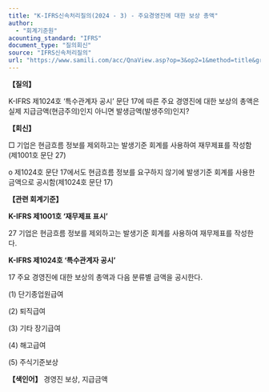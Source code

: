 ```yaml
---
title: "K-IFRS신속처리질의(2024 - 3) - 주요경영진에 대한 보상 총액"
author:
  - "회계기준원"
acounting_standard: "IFRS"
document_type: "질의회신"
source: "IFRS신속처리질의"
url: "https://www.samili.com/acc/QnaView.asp?op=3&op2=1&method=title&group=2124-15;1&orgcode=3&searchword=&page=2&code=K%2DIFRS%EC%8B%A0%EC%86%8D%EC%B2%98%EB%A6%AC%EC%A7%88%EC%9D%98%2D3%3A20240219"
---
```

**【질의】**

  

K-IFRS 제1024호 ‘특수관계자 공시’ 문단 17에 따른 주요 경영진에 대한 보상의 총액은 실제 지급금액(현금주의)인지 아니면 발생금액(발생주의)인지?

  
  

**【회신】**

  

□ 기업은 현금흐름 정보를 제외하고는 발생기준 회계를 사용하여 재무제표를 작성함(제1001호 문단 27)

  

o 제1024호 문단 17에서도 현금흐름 정보를 요구하지 않기에 발생기준 회계를 사용한 금액으로 공시함(제1024호 문단 17)

  
  

**【관련 회계기준】**

  

**K-IFRS 제1001호 ‘재무제표 표시’**

  

27 기업은 현금흐름 정보를 제외하고는 발생기준 회계를 사용하여 재무제표를 작성한다.

  
  

**K-IFRS 제1024호 ‘특수관계자 공시’**

  

17 주요 경영진에 대한 보상의 총액과 다음 분류별 금액을 공시한다.

  

(1) 단기종업원급여

(2) 퇴직급여

(3) 기타 장기급여

(4) 해고급여

(5) 주식기준보상

  
  

**【색인어】** 경영진 보상, 지급금액
